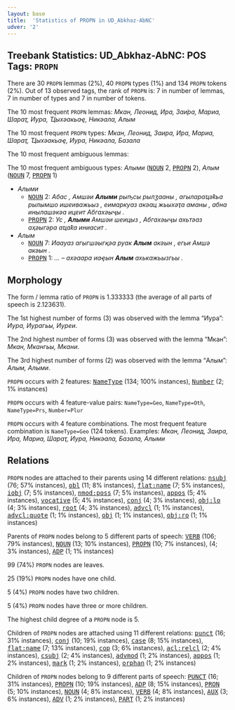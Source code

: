 ```yaml
---
layout: base
title:  'Statistics of PROPN in UD_Abkhaz-AbNC'
udver: '2'
---
```


## Treebank Statistics: UD_Abkhaz-AbNC: POS Tags: `PROPN`

There are 30 `PROPN` lemmas (2%), 40 `PROPN` types (1%) and 134 `PROPN` tokens (2%).
Out of 13 observed tags, the rank of `PROPN` is: 7 in number of lemmas, 7 in number of types and 7 in number of tokens.

The 10 most frequent `PROPN` lemmas: <em>Мкан, Леонид, Ира, Заи́ра, Мариа, Шараҭ, Иура, Ҵыхәакьаҿ, Никәала, Алым</em>

The 10 most frequent `PROPN` types:  <em>Мкан, Леонид, Заира, Ира, Мариа, Шараҭ, Ҵыхәакьаҿ, Иура, Никәала, Базала</em>

The 10 most frequent ambiguous lemmas: 

The 10 most frequent ambiguous types:  <em>Алыми</em> (<tt><a href="ab_abnc-pos-NOUN.html">NOUN</a></tt> 2, <tt><a href="ab_abnc-pos-PROPN.html">PROPN</a></tt> 2), <em>Алым</em> (<tt><a href="ab_abnc-pos-NOUN.html">NOUN</a></tt> 7, <tt><a href="ab_abnc-pos-PROPN.html">PROPN</a></tt> 1)


* <em>Алыми</em>
  * <tt><a href="ab_abnc-pos-NOUN.html">NOUN</a></tt> 2: <em>Абас , Амшәи <b>Алыми</b> рыҧсы рылӡааны , агылараҵәҟьа рылымшо ишеиважьыз , еимаркуаз акәац жьыхәҭа аманы , абна инылашәкәа ицеит Абгахәыҷы .</em>
  * <tt><a href="ab_abnc-pos-PROPN.html">PROPN</a></tt> 2: <em>Ус , <b>Алыми</b> Амшәи шеицыз , Абгахәыҷы ахьтәаз аҳәыгәра аҵаҟа иниасит .</em>
* <em>Алым</em>
  * <tt><a href="ab_abnc-pos-NOUN.html">NOUN</a></tt> 7: <em>Иаауаз агыгшәыгқәа руак <b>Алым</b> акәын , егьи Амшә акәын .</em>
  * <tt><a href="ab_abnc-pos-PROPN.html">PROPN</a></tt> 1: <em>… – ахәаара иаҿын <b>Алым</b> ахькажьызгьы .</em>

## Morphology

The form / lemma ratio of `PROPN` is 1.333333 (the average of all parts of speech is 2.123631).

The 1st highest number of forms (3) was observed with the lemma “Иура”: <em>Иура, Иурагьы, Иуреи</em>.

The 2nd highest number of forms (3) was observed with the lemma “Мкан”: <em>Мкан, Мкангьы, Мкани</em>.

The 3rd highest number of forms (2) was observed with the lemma “Алым”: <em>Алым, Алыми</em>.

`PROPN` occurs with 2 features: <tt><a href="ab_abnc-feat-NameType.html">NameType</a></tt> (134; 100% instances), <tt><a href="ab_abnc-feat-Number.html">Number</a></tt> (2; 1% instances)

`PROPN` occurs with 4 feature-value pairs: `NameType=Geo`, `NameType=Oth`, `NameType=Prs`, `Number=Plur`

`PROPN` occurs with 4 feature combinations.
The most frequent feature combination is `NameType=Geo` (124 tokens).
Examples: <em>Мкан, Леонид, Заира, Ира, Мариа, Шараҭ, Иура, Никәала, Базала, Алыми</em>


## Relations

`PROPN` nodes are attached to their parents using 14 different relations: <tt><a href="ab_abnc-dep-nsubj.html">nsubj</a></tt> (76; 57% instances), <tt><a href="ab_abnc-dep-obl.html">obl</a></tt> (11; 8% instances), <tt><a href="ab_abnc-dep-flat-name.html">flat:name</a></tt> (7; 5% instances), <tt><a href="ab_abnc-dep-iobj.html">iobj</a></tt> (7; 5% instances), <tt><a href="ab_abnc-dep-nmod-poss.html">nmod:poss</a></tt> (7; 5% instances), <tt><a href="ab_abnc-dep-appos.html">appos</a></tt> (5; 4% instances), <tt><a href="ab_abnc-dep-vocative.html">vocative</a></tt> (5; 4% instances), <tt><a href="ab_abnc-dep-conj.html">conj</a></tt> (4; 3% instances), <tt><a href="ab_abnc-dep-obj-lo.html">obj:lo</a></tt> (4; 3% instances), <tt><a href="ab_abnc-dep-root.html">root</a></tt> (4; 3% instances), <tt><a href="ab_abnc-dep-advcl.html">advcl</a></tt> (1; 1% instances), <tt><a href="ab_abnc-dep-advcl-quote.html">advcl:quote</a></tt> (1; 1% instances), <tt><a href="ab_abnc-dep-obj.html">obj</a></tt> (1; 1% instances), <tt><a href="ab_abnc-dep-obj-ro.html">obj:ro</a></tt> (1; 1% instances)

Parents of `PROPN` nodes belong to 5 different parts of speech: <tt><a href="ab_abnc-pos-VERB.html">VERB</a></tt> (106; 79% instances), <tt><a href="ab_abnc-pos-NOUN.html">NOUN</a></tt> (13; 10% instances), <tt><a href="ab_abnc-pos-PROPN.html">PROPN</a></tt> (10; 7% instances),  (4; 3% instances), <tt><a href="ab_abnc-pos-ADP.html">ADP</a></tt> (1; 1% instances)

99 (74%) `PROPN` nodes are leaves.

25 (19%) `PROPN` nodes have one child.

5 (4%) `PROPN` nodes have two children.

5 (4%) `PROPN` nodes have three or more children.

The highest child degree of a `PROPN` node is 5.

Children of `PROPN` nodes are attached using 11 different relations: <tt><a href="ab_abnc-dep-punct.html">punct</a></tt> (16; 31% instances), <tt><a href="ab_abnc-dep-conj.html">conj</a></tt> (10; 19% instances), <tt><a href="ab_abnc-dep-case.html">case</a></tt> (8; 15% instances), <tt><a href="ab_abnc-dep-flat-name.html">flat:name</a></tt> (7; 13% instances), <tt><a href="ab_abnc-dep-cop.html">cop</a></tt> (3; 6% instances), <tt><a href="ab_abnc-dep-acl-relcl.html">acl:relcl</a></tt> (2; 4% instances), <tt><a href="ab_abnc-dep-csubj.html">csubj</a></tt> (2; 4% instances), <tt><a href="ab_abnc-dep-advmod.html">advmod</a></tt> (1; 2% instances), <tt><a href="ab_abnc-dep-appos.html">appos</a></tt> (1; 2% instances), <tt><a href="ab_abnc-dep-mark.html">mark</a></tt> (1; 2% instances), <tt><a href="ab_abnc-dep-orphan.html">orphan</a></tt> (1; 2% instances)

Children of `PROPN` nodes belong to 9 different parts of speech: <tt><a href="ab_abnc-pos-PUNCT.html">PUNCT</a></tt> (16; 31% instances), <tt><a href="ab_abnc-pos-PROPN.html">PROPN</a></tt> (10; 19% instances), <tt><a href="ab_abnc-pos-ADP.html">ADP</a></tt> (8; 15% instances), <tt><a href="ab_abnc-pos-PRON.html">PRON</a></tt> (5; 10% instances), <tt><a href="ab_abnc-pos-NOUN.html">NOUN</a></tt> (4; 8% instances), <tt><a href="ab_abnc-pos-VERB.html">VERB</a></tt> (4; 8% instances), <tt><a href="ab_abnc-pos-AUX.html">AUX</a></tt> (3; 6% instances), <tt><a href="ab_abnc-pos-ADV.html">ADV</a></tt> (1; 2% instances), <tt><a href="ab_abnc-pos-PART.html">PART</a></tt> (1; 2% instances)

